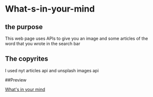 # What-s-in-your-mind

## the purpose 
This web page uses APIs to give you an image and some articles of the word that you wrote in the search bar

## The copyrites 
I used nyt articles api and unsplash images api 

##Preview 

[What's in your mind](https://omarmo123.github.io/What-s-in-your-mind/)
